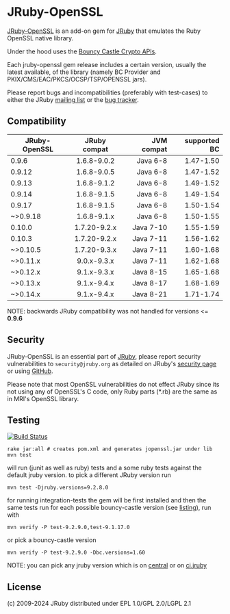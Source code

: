 # JRuby-OpenSSL

[JRuby-OpenSSL](https://github.com/jruby/jruby-openssl) is an add-on gem for
[JRuby](https://www.jruby.org/) that emulates the Ruby OpenSSL native library.

Under the hood uses the [Bouncy Castle Crypto APIs](https://www.bouncycastle.org/java.html).

Each jruby-openssl gem release includes a certain version, usually the latest available, 
of the library (namely BC Provider and PKIX/CMS/EAC/PKCS/OCSP/TSP/OPENSSL jars).

Please report bugs and incompatibilities (preferably with test-cases) to either
the JRuby [mailing list][1] or the [bug tracker][2].

## Compatibility

| JRuby-OpenSSL | JRuby compat | JVM compat | supported BC |
| ------------- |:------------:|-----------:|-------------:|
|         0.9.6 | 1.6.8-9.0.2  |   Java 6-8 |    1.47-1.50 |
|        0.9.12 | 1.6.8-9.0.5  |   Java 6-8 |    1.47-1.52 |
|        0.9.13 | 1.6.8-9.1.2  |   Java 6-8 |    1.49-1.52 |
|        0.9.14 | 1.6.8-9.1.5  |   Java 6-8 |    1.49-1.54 |
|        0.9.17 | 1.6.8-9.1.5  |   Java 6-8 |    1.50-1.54 |
|      ~>0.9.18 | 1.6.8-9.1.x  |   Java 6-8 |    1.50-1.55 |
|        0.10.0 | 1.7.20-9.2.x |  Java 7-10 |    1.55-1.59 |
|        0.10.3 | 1.7.20-9.2.x |  Java 7-11 |    1.56-1.62 |
|      ~>0.10.5 | 1.7.20-9.3.x |  Java 7-11 |    1.60-1.68 |
|      ~>0.11.x | 9.0.x-9.3.x  |  Java 7-11 |    1.62-1.68 |
|      ~>0.12.x | 9.1.x-9.3.x  |  Java 8-15 |    1.65-1.68 |
|      ~>0.13.x | 9.1.x-9.4.x  |  Java 8-17 |    1.68-1.69 |
|      ~>0.14.x | 9.1.x-9.4.x  |  Java 8-21 |    1.71-1.74 |

NOTE: backwards JRuby compatibility was not handled for versions <= **0.9.6** 

## Security

JRuby-OpenSSL is an essential part of [JRuby](https://www.jruby.org/), please report security vulnerabilities to 
`security@jruby.org` as detailed on JRuby's [security page](https://www.jruby.org/security) or using [GitHub][0].
 
Please note that most OpenSSL vulnerabilities do not effect JRuby since its not using 
any of OpenSSL's C code, only Ruby parts (*.rb) are the same as in MRI's OpenSSL library. 

## Testing

[![Build Status][0]](http://travis-ci.org/jruby/jruby-openssl)

    rake jar:all # creates pom.xml and generates jopenssl.jar under lib
    mvn test

will run (junit as well as ruby) tests and a some ruby tests against the default
jruby version. to pick a different JRuby version run

    mvn test -Djruby.versions=9.2.8.0

for running integration-tests the gem will be first installed and then the same
tests run for each possible bouncy-castle version (see [listing][3]), run with

    mvn verify -P test-9.2.9.0,test-9.1.17.0

or pick a bouncy-castle version

    mvn verify -P test-9.2.9.0 -Dbc.versions=1.60

NOTE: you can pick any jruby version which is on [central][4] or on [ci.jruby][5]

## License

(c) 2009-2024 JRuby distributed under EPL 1.0/GPL 2.0/LGPL 2.1

[0]: https://github.com/jruby/jruby-openssl/security
[1]: https://github.com/jruby/jruby/wiki/MailingLists
[2]: https://github.com/jruby/jruby-openssl/issues/new
[3]: https://github.com/jruby/jruby-openssl/tree/master/integration
[4]: http://central.maven.org/maven2/org/jruby/
[5]: https://www.jruby.org/nightly
